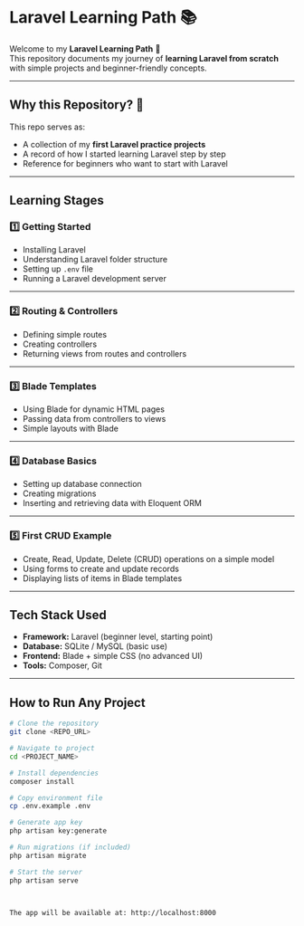 # Laravel Learning Path 📚  

Welcome to my **Laravel Learning Path** 🚀  
This repository documents my journey of **learning Laravel from scratch** with simple projects and beginner-friendly concepts.  

---

## Why this Repository? 🤔  
This repo serves as:  
- A collection of my **first Laravel practice projects**  
- A record of how I started learning Laravel step by step  
- Reference for beginners who want to start with Laravel  

---

## Learning Stages  

### 1️⃣ Getting Started  
- Installing Laravel  
- Understanding Laravel folder structure  
- Setting up `.env` file  
- Running a Laravel development server  

---

### 2️⃣ Routing & Controllers  
- Defining simple routes  
- Creating controllers  
- Returning views from routes and controllers  

---

### 3️⃣ Blade Templates  
- Using Blade for dynamic HTML pages  
- Passing data from controllers to views  
- Simple layouts with Blade  

---

### 4️⃣ Database Basics  
- Setting up database connection  
- Creating migrations  
- Inserting and retrieving data with Eloquent ORM  

---

### 5️⃣ First CRUD Example  
- Create, Read, Update, Delete (CRUD) operations on a simple model  
- Using forms to create and update records  
- Displaying lists of items in Blade templates  

---

## Tech Stack Used  
- **Framework:** Laravel (beginner level, starting point)  
- **Database:** SQLite / MySQL (basic use)  
- **Frontend:** Blade + simple CSS (no advanced UI)  
- **Tools:** Composer, Git  

---

## How to Run Any Project  

```bash
# Clone the repository
git clone <REPO_URL>

# Navigate to project
cd <PROJECT_NAME>

# Install dependencies
composer install

# Copy environment file
cp .env.example .env

# Generate app key
php artisan key:generate

# Run migrations (if included)
php artisan migrate

# Start the server
php artisan serve



The app will be available at: http://localhost:8000
